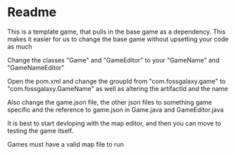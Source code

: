 # Readme

This is a template game, that pulls in the base game as a dependency. This makes it easier for us to change
the base game without upsetting your code as much

Change the classes "Game" and "GameEditor" to your "GameName" and "GameNameEditor"

Open the pom.xml and change the groupId from "com.fossgalaxy.game" to "com.fossgalaxy.GameName" as well as altering the
artifactId and the name

Also change the game.json file, the other json files to something game specific and the reference to game.json in
Game.java and GameEditor.java

It is best to start devloping with the map editor, and then you can move to testing the game itself.

Games must have a valid map file to run